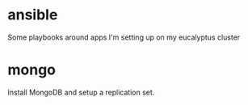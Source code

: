 ansible
=======

Some playbooks around apps I'm setting up on my eucalyptus cluster

mongo
=====

Install MongoDB and setup a replication set.
